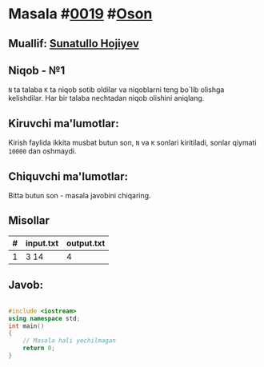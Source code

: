 
<h1>Masala #<a href="https://robocontest.uz/tasks/0019">0019</a> #<a href="https://robocontest.uz/tasks?category=1">Oson</a></h1>
<h2> Muallif: <a href="https://robocontest.uz/profile/sunnat">Sunatullo Hojiyev</a></h2>
<h2>Niqob - №1</h2>
<p><code>N</code> ta talaba <code>K</code> ta niqob sotib oldilar va niqoblarni teng bo`lib olishga kelishdilar. Har bir talaba nechtadan niqob olishini aniqlang.</p>
<h2>Kiruvchi ma'lumotlar:</h2>
<p>Kirish faylida ikkita musbat butun son, <code>N</code> va <code>K</code> sonlari kiritiladi, sonlar qiymati <code>10000</code> dan oshmaydi.</p>
<h2>Chiquvchi ma'lumotlar:</h2>
<p>Bitta butun son - masala javobini chiqaring.</p>
<h2>Misollar</h2>
<table>
    <thead>
        <tr>
            <th>#</th>
            <th>input.txt</th>
            <th>output.txt</th>
        </tr>
    </thead>
    <tbody>
            <tr>
                <td>1</td>
                <td>3 14</td>
                <td>4</td>
            </tr>
    </tbody>
    </table>
    
<h2>Javob:</h2>

######
```cpp
#include <iostream>
using namespace std;
int main()
{
    // Masala hali yechilmagan
    return 0;
}
```
